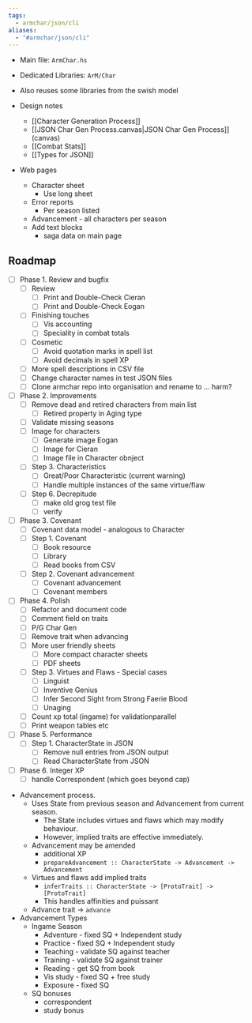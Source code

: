 ```yaml
---
tags:
  - armchar/json/cli
aliases:
  - "#armchar/json/cli"
---
```

+ Main file: `ArmChar.hs`
+ Dedicated Libraries: `ArM/Char`
+ Also reuses some libraries from the swish model
+ Design notes
	+ [[Character Generation Process]]
	+ [[JSON Char Gen Process.canvas|JSON Char Gen Process]] (canvas)
	+ [[Combat Stats]]
	+ [[Types for JSON]]


+ Web pages
	+ Character sheet
		+ Use long sheet
	+ Error reports
		+ Per season listed
	+ Advancement - all characters per season
	+ Add text blocks
		+ saga data on main page

## Roadmap
+ [ ] Phase 1. Review and bugfix
	+ [ ] Review
		+ [ ] Print and Double-Check Cieran
		+ [ ] Print and Double-Check Eogan
	+ [ ] Finishing touches
		+ [ ] Vis accounting
		+ [ ] Speciality in combat totals
	+ [ ] Cosmetic
		+ [ ] Avoid quotation marks in spell list
		+ [ ] Avoid decimals in spell XP
	+ [ ] More spell descriptions in CSV file
	+ [ ] Change character names in test JSON files
	+ [ ] Clone armchar repo into organisation and rename to ... harm?
+ [ ] Phase 2. Improvements
	+ [ ] Remove dead and retired characters from main list
		+ [ ] Retired property in Aging type
	+ [ ] Validate missing seasons
	+ [ ] Image for characters
		+ [ ] Generate image Eogan
		+ [ ] Image for Cieran
		+ [ ] Image file in Character obnject
	+ [ ] Step 3. Characteristics
		+ [ ] Great/Poor Characteristic (current warning)
		+ [ ] Handle multiple instances of the same virtue/flaw
	+ [ ] Step 6. Decrepitude
		+ [ ] make old grog test file
		+ [ ] verify
+ [ ] Phase 3. Covenant
	+ [ ] Covenant data model - analogous to Character
	+ [ ] Step 1. Covenant
		+ [ ] Book resource
		+ [ ] Library
		+ [ ] Read books from CSV
	+ [ ] Step 2. Covenant advancement
		+ [ ] Covenant advancement
		+ [ ] Covenant members
+ [ ] Phase 4. Polish
	+ [ ] Refactor and document code
	+ [ ] Comment field on traits
	+ [ ]  P/G Char Gen
	+ [ ] Remove trait when advancing
	+ [ ] More user friendly sheets
		+ [ ] More compact character sheets
		+ [ ] PDF sheets
	+ [ ] Step 3. Virtues and Flaws - Special cases
		+ [ ] Linguist
		+ [ ] Inventive Genius
		+ [ ] Infer Second Sight from Strong Faerie Blood
		+ [ ] Unaging
	+ [ ] Count xp total (ingame) for validationparallel
	+ [ ] Print weapon tables etc
+ [ ] Phase 5. Performance
	+ [ ] Step 1.  CharacterState in JSON
		+ [ ] Remove null entries from JSON output
		+ [ ] Read CharacterState from JSON
+ [ ] Phase 6. Integer XP
	+ [ ] handle Correspondent (which goes beyond cap)

+ Advancement process.
    + Uses State from previous season and Advancement from current season.
        + The State includes virtues and flaws which may modify behaviour.
        + However, implied traits are effective immediately.
    + Advancement may be amended
        + additional XP
        + `prepareAdvancement :: CharacterState -> Advancement -> Advancement`
    + Virtues and flaws add implied traits
        + `inferTraits :: CharacterState -> [ProtoTrait] -> [ProtoTrait]`
        + This handles affinities and puissant
    + Advance trait $\to$  `advance`
+ Advancement Types
	+ Ingame Season
		+ Adventure - fixed SQ + Independent study
		+ Practice - fixed SQ + Independent study
		+ Teaching - validate SQ against teacher
		+ Training - validate SQ against trainer
		+ Reading - get SQ from book
		+ Vis study - fixed SQ + free study
		+ Exposure - fixed SQ
	+ SQ bonuses
		+ correspondent
		+ study bonus
